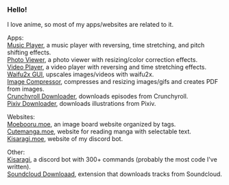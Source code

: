 ### Hello!

I love anime, so most of my apps/websites are related to it.

Apps: \
[Music Player](https://github.com/Tenpi/Music-Player), a music player with reversing, time stretching, and pitch shifting effects. \
[Photo Viewer](https://github.com/Tenpi/Photo-Viewer), a photo viewer with resizing/color correction effects. \
[Video Player](https://github.com/Tenpi/Video-Player), a video player with reversing and time stretching effects. \
[Waifu2x GUI](https://github.com/Tenpi/Waifu2x-GUI), upscales images/videos with waifu2x. \
[Image Compressor](https://github.com/Tenpi/Image-Compressor), compresses and resizing images/gifs and creates PDF from images. \
[Crunchyroll Downloader](https://github.com/Tenpi/Crunchyroll-Downloader), downloads episodes from Crunchyroll. \
[Pixiv Downloader](https://github.com/Tenpi/Pixiv-Downloader), downloads illustrations from Pixiv.

Websites: \
[Moebooru.moe](https://github.com/Tenpi/Moebooru.moe), an image board website organized by tags. \
[Cutemanga.moe](https://github.com/Tenpi/Cutemanga.moe), website for reading manga with selectable text. \
[Kisaragi.moe](https://github.com/Tenpi/Kisaragi.moe), website of my discord bot.

Other: \
[Kisaragi](https://github.com/Tenpi/Kisaragi), a discord bot with 300+ commands (probably the most code I've written). \
[Soundcloud Downloaad](https://github.com/Tenpi/soundcloud-download), extension that downloads tracks from Soundcloud.


